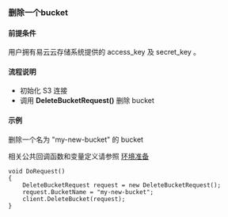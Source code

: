 ### 删除一个bucket

#### 前提条件

用户拥有易云云存储系统提供的 access_key 及 secret_key 。

#### 流程说明

* 初始化 S3 连接
* 调用 **DeleteBucketRequest()** 删除 bucket

#### 示例

删除一个名为 "my-new-bucket" 的 bucket

相关公共回调函数和变量定义请参照 [环境准备](../prepare.md)
```
void DoRequest()
{
    DeleteBucketRequest request = new DeleteBucketRequest();
    request.BucketName = "my-new-bucket";
    client.DeleteBucket(request);
}
```
